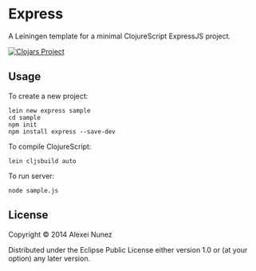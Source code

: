 # Express

A Leiningen template for a minimal ClojureScript ExpressJS project.

[![Clojars Project](http://clojars.org/express/lein-template/latest-version.svg)](http://clojars.org/express/lein-template)

## Usage

To create a new project:
```
lein new express sample
cd sample
npm init
npm install express --save-dev
```

To compile ClojureScript:
```
lein cljsbuild auto
```

To run server:
```
node sample.js
```

## License

Copyright © 2014 Alexei Nunez

Distributed under the Eclipse Public License either version 1.0 or (at
your option) any later version.
